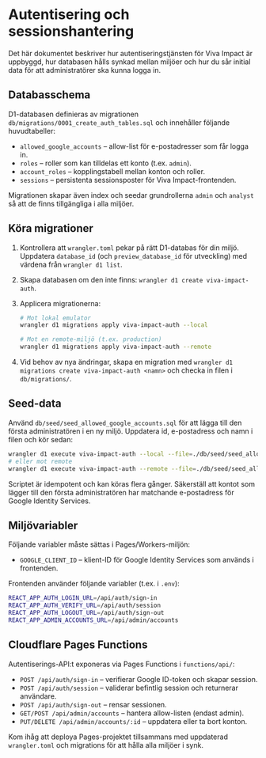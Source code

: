 # Autentisering och sessionshantering

Det här dokumentet beskriver hur autentiseringstjänsten för Viva Impact är
uppbyggd, hur databasen hålls synkad mellan miljöer och hur du sår initial data
för att administratörer ska kunna logga in.

## Databasschema

D1-databasen definieras av migrationen `db/migrations/0001_create_auth_tables.sql`
och innehåller följande huvudtabeller:

- `allowed_google_accounts` – allow-list för e-postadresser som får logga in.
- `roles` – roller som kan tilldelas ett konto (t.ex. `admin`).
- `account_roles` – kopplingstabell mellan konton och roller.
- `sessions` – persistenta sessionsposter för Viva Impact-frontenden.

Migrationen skapar även index och seedar grundrollerna `admin` och `analyst` så
att de finns tillgängliga i alla miljöer.

## Köra migrationer

1. Kontrollera att `wrangler.toml` pekar på rätt D1-databas för din miljö.
   Uppdatera `database_id` (och `preview_database_id` för utveckling) med värdena
   från `wrangler d1 list`.
2. Skapa databasen om den inte finns: `wrangler d1 create viva-impact-auth`.
3. Applicera migrationerna:

   ```bash
   # Mot lokal emulator
   wrangler d1 migrations apply viva-impact-auth --local

   # Mot en remote-miljö (t.ex. production)
   wrangler d1 migrations apply viva-impact-auth --remote
   ```

4. Vid behov av nya ändringar, skapa en migration med
   `wrangler d1 migrations create viva-impact-auth <namn>` och checka in filen i
   `db/migrations/`.

## Seed-data

Använd `db/seed/seed_allowed_google_accounts.sql` för att lägga till den första
administratören i en ny miljö. Uppdatera id, e-postadress och namn i filen och
kör sedan:

```bash
wrangler d1 execute viva-impact-auth --local --file=./db/seed/seed_allowed_google_accounts.sql
# eller mot remote
wrangler d1 execute viva-impact-auth --remote --file=./db/seed/seed_allowed_google_accounts.sql
```

Scriptet är idempotent och kan köras flera gånger. Säkerställ att kontot som
lägger till den första administratören har matchande e-postadress för Google
Identity Services.

## Miljövariabler

Följande variabler måste sättas i Pages/Workers-miljön:

- `GOOGLE_CLIENT_ID` – klient-ID för Google Identity Services som används i
  frontenden.

Frontenden använder följande variabler (t.ex. i `.env`):

```bash
REACT_APP_AUTH_LOGIN_URL=/api/auth/sign-in
REACT_APP_AUTH_VERIFY_URL=/api/auth/session
REACT_APP_AUTH_LOGOUT_URL=/api/auth/sign-out
REACT_APP_ADMIN_ACCOUNTS_URL=/api/admin/accounts
```

## Cloudflare Pages Functions

Autentiserings-API:t exponeras via Pages Functions i `functions/api/`:

- `POST /api/auth/sign-in` – verifierar Google ID-token och skapar session.
- `POST /api/auth/session` – validerar befintlig session och returnerar användare.
- `POST /api/auth/sign-out` – rensar sessionen.
- `GET/POST /api/admin/accounts` – hantera allow-listen (endast admin).
- `PUT/DELETE /api/admin/accounts/:id` – uppdatera eller ta bort konton.

Kom ihåg att deploya Pages-projektet tillsammans med uppdaterad `wrangler.toml`
och migrations för att hålla alla miljöer i synk.
